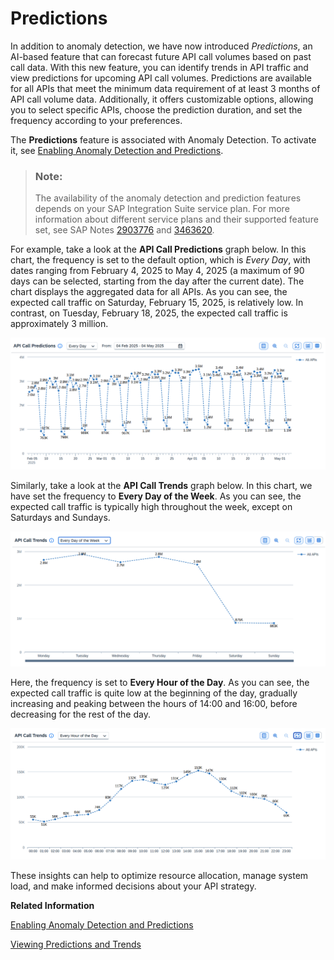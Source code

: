 <!-- loio823bcd7727944ba9b09b659988d394f2 -->

# Predictions

In addition to anomaly detection, we have now introduced *Predictions*, an AI-based feature that can forecast future API call volumes based on past call data. With this new feature, you can identify trends in API traffic and view predictions for upcoming API call volumes. Predictions are available for all APIs that meet the minimum data requirement of at least 3 months of API call volume data. Additionally, it offers customizable options, allowing you to select specific APIs, choose the prediction duration, and set the frequency according to your preferences.

The **Predictions** feature is associated with Anomaly Detection. To activate it, see [Enabling Anomaly Detection and Predictions](enabling-anomaly-detection-and-predictions-98534a0.md).

> ### Note:  
> The availability of the anomaly detection and prediction features depends on your SAP Integration Suite service plan. For more information about different service plans and their supported feature set, see SAP Notes [2903776](https://me.sap.com/notes/2903776) and [3463620](https://me.sap.com/notes/3463620).

For example, take a look at the **API Call Predictions** graph below. In this chart, the frequency is set to the default option, which is *Every Day*, with dates ranging from February 4, 2025 to May 4, 2025 \(a maximum of 90 days can be selected, starting from the day after the current date\). The chart displays the aggregated data for all APIs. As you can see, the expected call traffic on Saturday, February 15, 2025, is relatively low. In contrast, on Tuesday, February 18, 2025, the expected call traffic is approximately 3 million.

![](images/PredictionGraphEveryDayExample_6c3c978.png)

Similarly, take a look at the **API Call Trends** graph below. In this chart, we have set the frequency to **Every Day of the Week**. As you can see, the expected call traffic is typically high throughout the week, except on Saturdays and Sundays.

![](images/TrendsGraphDayWiseExample_24716fc.png)

Here, the frequency is set to **Every Hour of the Day**. As you can see, the expected call traffic is quite low at the beginning of the day, gradually increasing and peaking between the hours of 14:00 and 16:00, before decreasing for the rest of the day.

![](images/TrendsGraphHourExample_ff8fc08.png)

These insights can help to optimize resource allocation, manage system load, and make informed decisions about your API strategy.

**Related Information**  


[Enabling Anomaly Detection and Predictions](enabling-anomaly-detection-and-predictions-98534a0.md "Activate the anomaly detection and prediction features for API calls to enhance monitoring and forecasting capabilities.")

[Viewing Predictions and Trends](viewing-predictions-and-trends-47f349c.md "Analyze potential API call traffic and identify trends.")

